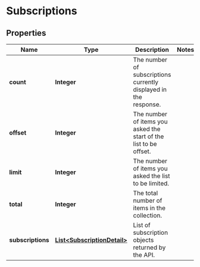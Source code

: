 

# Subscriptions


## Properties

| Name | Type | Description | Notes |
|------------ | ------------- | ------------- | -------------|
|**count** | **Integer** | The number of subscriptions currently displayed in the response. |  |
|**offset** | **Integer** | The number of items you asked the start of the list to be offset. |  |
|**limit** | **Integer** | The number of items you asked the list to be limited. |  |
|**total** | **Integer** | The total number of items in the collection. |  |
|**subscriptions** | [**List&lt;SubscriptionDetail&gt;**](SubscriptionDetail.md) | List of subscription objects returned by the API. |  |




